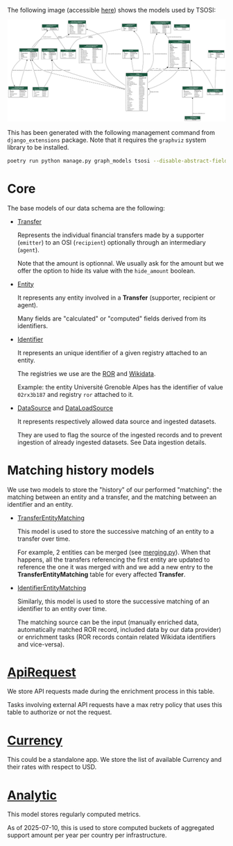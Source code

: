 The following image (accessible [here](./2025-07-10_tsosi_database.png)) shows the models used by TSOSI:

![TSOSI database](./2025-07-10_tsosi_database.png)

This has been generated with the following management command from `django_extensions` package. Note that it requires the `graphviz` system library to be installed.

```bash
poetry run python manage.py graph_models tsosi --disable-abstract-fields -o tsosi_database.png -X TimestampedModel
```

# Core
The base models of our data schema are the following:

* [Transfer](./transfer.py)

    Represents the individual financial transfers made by a supporter (`emitter`) to an OSI (`recipient`) optionally through an intermediary (`agent`).

    Note that the amount is optionnal. We usually ask for the amount but we offer the option to hide its value with the `hide_amount` boolean.

* [Entity](./entity.py)

    It represents any entity involved in a **Transfer** (supporter, recipient or agent).

    Many fields are "calculated" or "computed" fields derived from its identifiers.

* [Identifier](./identifier.py)

    It represents an unique identifier of a given registry attached to an entity.

    The registries we use are the [ROR](https://ror.org) and [Wikidata](https://wikidata.org).

    Example: the entity Université Grenoble Alpes has the identifier of value `02rx3b187` and registry `ror` attached to it.

* [DataSource](./source.py) and [DataLoadSource](./source.py)

    It represents respectively allowed data source and ingested datasets.

    They are used to flag the source of the ingested records and to prevent ingestion of already ingested datasets. See Data ingestion details.

# Matching history models

We use two models to store the "history" of our performed "matching": the matching between an entity and a transfer, and the matching between an identifier and an entity.

* [TransferEntityMatching](./transfer.py)

    This model is used to store the successive matching of an entity to a transfer over time.
    
    For example, 2 entities can be merged (see [merging.py](/backend/tsosi/data/enrichment/merging.py)).
    When that happens, all the transfers referencing the first entity are updated to reference the one it was merged with and we add a new entry to the **TransferEntityMatching** table for every affected **Transfer**.

* [IdentifierEntityMatching](./identifier.py)

    Similarly, this model is used to store the successive matching of an identifier to an entity over time.

    The matching source can be the input (manually enriched data, automatically matched ROR record, included data by our data provider) or enrichment tasks (ROR records contain related Wikidata identifiers and vice-versa).


# [ApiRequest](./api_request.py)

We store API requests made during the enrichment process in this table.

Tasks involving external API requests have a max retry policy that uses this table to authorize or not the request. 

# [Currency](./currency.py)

This could be a standalone app.
We store the list of available Currency and their rates with respect to USD.


# [Analytic](./analytics.py)

This model stores regularly computed metrics.

As of 2025-07-10, this is used to store computed buckets of aggregated support amount per year per country per infrastructure.